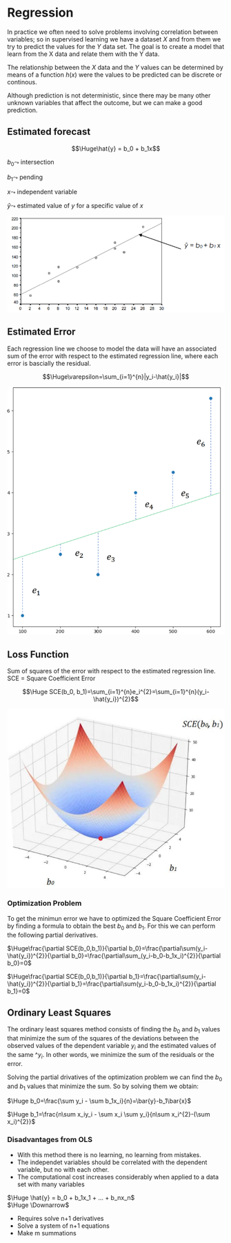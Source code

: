 # Regression

In practice we often need to solve problems involving correlation between variables; so in supervised learning we have a dataset *X* and from them we try to predict the values for the *Y* data set. The goal is to create a model that learn from the X data and relate them with the Y data.

The relationship between the *X* data and the *Y* values can be determined by means of a function $h(x)$ were the values to be predicted can be discrete or continous. 

Although prediction is not deterministic, since there may be many other unknown variables that affect the outcome, but we can make a good prediction.

## Estimated forecast

$$\Huge\hat{y} = b_0 + b_1x$$

$b_0 \leadsto$ intersection 

$b_1 \leadsto$ pending

$x \leadsto$ independent variable

$\hat{y}\leadsto$ estimated value of *y* for a specific value of *x*

![EstimatedRegressionLine](img/image6.png)

## Estimated Error
Each regression line we choose to model the data will have an associated sum of the error with respect to the estimated regression line, where each error is bascially the residual.

$$\Huge\varepsilon=\sum_{i=1}^{n}|y_i-\hat{y_i}|$$

![EstimatedError](img/image4.png)

## Loss Function
Sum of squares of the error with respect to the estimated regression line.</br>
SCE = Square Coefficient Error

$$\Huge SCE(b_0, b_1)=\sum_{i=1}^{n}e_i^{2}=\sum_{i=1}^{n}(y_i-\hat{y_i})^{2}$$

![SCE](img/image5.png)

### Optimization Problem

To get the minimun error we have to optimized the Square Coefficient Error by finding a formula to obtain the best $b_0$ and $b_1$. For this we can perform the following partial derivatives.

$\Huge\frac{\partial SCE(b_0,b_1)}{\partial b_0}=\frac{\partial\sum(y_i-\hat{y_i})^{2}}{\partial b_0}=\frac{\partial\sum_(y_i-b_0-b_1x_i)^{2}}{\partial b_0}=0$

$\Huge\frac{\partial SCE(b_0,b_1)}{\partial b_1}=\frac{\partial\sum(y_i-\hat{y_i})^{2}}{\partial b_1}=\frac{\partial\sum(y_i-b_0-b_1x_i)^{2}}{\partial b_1}=0$

## Ordinary Least Squares

The ordinary least squares method consists of finding the $b_0$ and $b_1$ values that minimize the sum of the squares of the deviations between the observed values of the dependent variable $y_i$ and the estimated values of the same $\^{y_i}$. In other words, we minimize the sum of the residuals or the error.

Solving the partial drivatives of the optimization problem we can find the  $b_0$ and $b_1$ values that minimize the sum. So by solving them we obtain:

$\Huge b_0=\frac{\sum y_i - \sum b_1x_i}{n}=\bar{y}-b_1\bar{x}$

$\Huge b_1=\frac{n\sum x_iy_i - \sum x_i \sum y_i}{n\sum x_i^{2}-(\sum x_i)^{2}}$

### Disadvantages from OLS
- With this method there is no learning, no learning from mistakes.
- The independet variables should be correlated with the dependent variable, but no with each other.
- The computational cost increases considerably when applied to a data set with many variables

$\Huge \hat{y} = b_0 + b_1x_1 + ... + b_nx_n$</br>
$\Huge \Downarrow$</br>
- Requires solve n+1 derivatives</br>
- Solve a system of n+1 equations</br>
- Make m summations

